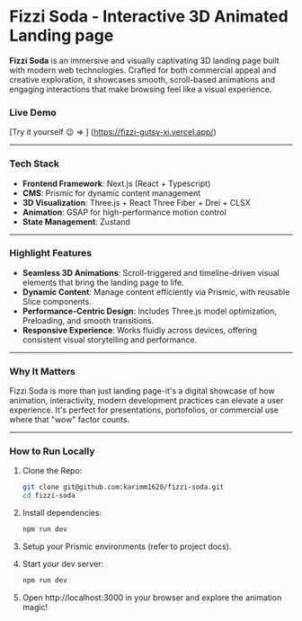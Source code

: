 # Fizzi Soda - Interactive 3D Animated Landing page

**Fizzi Soda** is an immersive and visually captivating 3D landing page built with modern web technologies. Crafted for both commercial appeal and creative exploration, it showcases smooth, scroll-based animations and engaging interactions that make browsing feel like a visual experience.

### Live Demo
[Try it yourself 😉 => ]
(https://fizzi-gutsy-xi.vercel.app/)

---

### Tech Stack
- **Frontend Framework**: Next.js (React + Typescript)
- **CMS**: Prismic for dynamic content management
- **3D Visualization**: Three.js + React Three Fiber + Drei + CLSX
- **Animation**: GSAP for high-performance motion control
- **State Management**: Zustand

---

### Highlight Features
- **Seamless 3D Animations**: Scroll-triggered and timeline-driven visual elements that bring the landing page to life.
- **Dynamic Content**: Manage content efficiently via Prismic, with reusable Slice components.
- **Performance-Centric Design**: Includes Three.js model optimization, Preloading, and smooth transitions.
- **Responsive Experience**: Works fluidly across devices, offering consistent visual storytelling and performance.

---

### Why It Matters
Fizzi Soda is more than just landing page-it's a digital showcase of how animation, interactivity, modern development practices can elevate a user experience. It's perfect for presentations, portofolios, or commercial use where that "wow" factor counts.

---

### How to Run Locally
1. Clone the Repo:
   ```bash
   git clone git@github.com:karimm1620/fizzi-soda.git
   cd fizzi-soda

2. Install dependencies:
   ```bash
   npm run dev

3. Setup your Prismic environments (refer to project docs).

4. Start your dev server:
   ```bash
   npm run dev

5. Open http://localhost:3000 in your browser and explore the animation magic!
